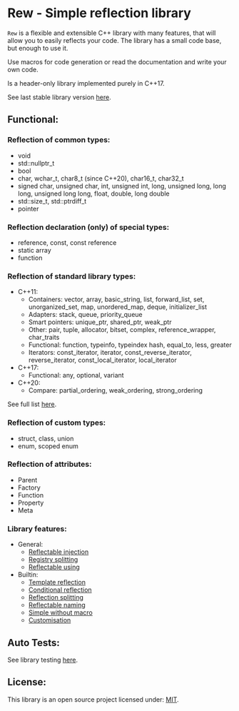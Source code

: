 # Rew - Simple reflection library 

`Rew` is a flexible and extensible C++ library with many features, that will allow you to easily reflects your code.
The library has a small code base, but enough to use it. 

Use macros for code generation or read the documentation and write your own code. 

Is a header-only library implemented purely in C++17. 

See last stable library version [here](https://github.com/Sigma-Ryden/Rew/tree/master/package). 

## Functional: 

### Reflection of common types:
- void
- std::nullptr_t
- bool
- char, wchar_t, char8_t (since C++20), char16_t, char32_t
- signed char, unsigned char, int, unsigned int, long, unsigned long, long long, unsigned long long, float, double, long double
- std::size_t, std::ptrdiff_t
- pointer 

### Reflection declaration (only) of special types:
- reference, const, const reference
- static array
- function 

### Reflection of standard library types:
- C++11:
  - Containers: vector, array, basic_string, list, forward_list, set, unorganized_set, map, unordered_map, deque, initializer_list
  - Adapters: stack, queue, priority_queue
  - Smart pointers: unique_ptr, shared_ptr, weak_ptr
  - Other: pair, tuple, allocator, bitset, complex, reference_wrapper, char_traits
  - Functional: function, typeinfo, typeindex hash, equal_to, less, greater
  - Iterators: const_iterator, iterator, const_reverse_iterator, reverse_iterator, const_local_iterator, local_iterator
- C++17:
  - Functional: any, optional, variant
- C++20:
  - Compare: partial_ordering, weak_ordering, strong_ordering 

See full list [here](https://github.com/Sigma-Ryden/Rew/tree/master/include/Rew/BuiltIn). 

### Reflection of custom types:
- struct, class, union
- enum, scoped enum 

### Reflection of attributes:
- Parent
- Factory
- Function
- Property
- Meta

### Library features:
- General:
  - [Reflectable injection](https://github.com/Sigma-Ryden/Rew/blob/master/test/TestInjection.cpp#L10)
  - [Registry splitting](https://github.com/Sigma-Ryden/Rew/blob/master/test/TestLibrary.cpp)
  - [Reflectable using](https://github.com/Sigma-Ryden/Rew/blob/master/test/TestUsing.cpp)
- Builtin:
  - [Template reflection](https://github.com/Sigma-Ryden/Rew/blob/master/include/Rew/Common.hpp)
  - [Conditional reflection](https://github.com/Sigma-Ryden/Rew/blob/master/include/Rew/BuiltIn/set.hpp)
  - [Reflection splitting](https://github.com/Sigma-Ryden/Rew/blob/master/include/Rew/Common.hpp)
  - [Reflectable naming](https://github.com/Sigma-Ryden/Rew/blob/master/include/Rew/Common.hpp)
  - [Simple without macro](https://github.com/Sigma-Ryden/Rew/blob/master/test/TestWithoutMacro.cpp)
  - [Customisation](https://github.com/Sigma-Ryden/Rew/blob/master/test/TestLibrary.cpp)
## Auto Tests:
See library testing [here](https://github.com/Sigma-Ryden/Rew/tree/master/test). 

## License:
This library is an open source project licensed under: [MIT](https://opensource.org/licenses/MIT).

